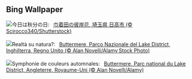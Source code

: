 ## Bing Wallpaper
![](https://www.bing.com/th?id=OHR.RedSpiderlily2024_JA-JP1171609872_UHD.jpg&w=1000)今日は秋分の日:&nbsp;&ensp;[巾着田の彼岸花, 埼玉県 日高市 (© Scirocco340/Shutterstock)](https://www.bing.com/th?id=OHR.RedSpiderlily2024_JA-JP1171609872_UHD.jpg)
<br><br/>
![](https://www.bing.com/th?id=OHR.AutumnCumbria_IT-IT4193827391_UHD.jpg&w=1000)Realtà su natura?:&nbsp;&ensp;[Buttermere, Parco Nazionale del Lake District, Inghilterra, Regno Unito (© Alan Novelli/Alamy Stock Photo)](https://www.bing.com/th?id=OHR.AutumnCumbria_IT-IT4193827391_UHD.jpg)
<br><br/>
![](https://www.bing.com/th?id=OHR.AutumnCumbria_FR-FR5040860299_UHD.jpg&w=1000)Symphonie de couleurs automnales:&nbsp;&ensp;[Buttermere, Parc national du Lake District, Angleterre, Royaume-Uni (© Alan Novelli/Alamy)](https://www.bing.com/th?id=OHR.AutumnCumbria_FR-FR5040860299_UHD.jpg)
<br><br/>
